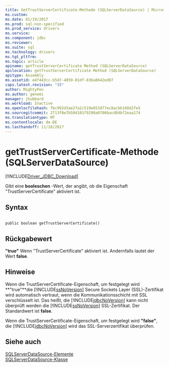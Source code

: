 ```yaml
---
title: GetTrustServerCertificate-Methode (SQLServerDataSource) | Microsoft Docs
ms.custom: 
ms.date: 01/19/2017
ms.prod: sql-non-specified
ms.prod_service: drivers
ms.service: 
ms.component: jdbc
ms.reviewer: 
ms.suite: sql
ms.technology: drivers
ms.tgt_pltfrm: 
ms.topic: article
apiname: getTrustServerCertificate Method (SQLServerDataSource)
apilocation: getTrustServerCertificate Method (SQLServerDataSource)
apitype: Assembly
ms.assetid: e4f443cc-b5d7-4859-81df-836a8642ed07
caps.latest.revision: "15"
author: MightyPen
ms.author: genemi
manager: jhubbard
ms.workload: Inactive
ms.openlocfilehash: fbc992d3ae27a2c519e653d77ec8acbb160d2fe5
ms.sourcegitcommit: 2713f8e7b504101f9298a0706bacd84bf2eaa174
ms.translationtype: MT
ms.contentlocale: de-DE
ms.lasthandoff: 11/18/2017
---
```

# <a name="gettrustservercertificate-method-sqlserverdatasource"></a>getTrustServerCertificate-Methode (SQLServerDataSource)
[!INCLUDE[Driver_JDBC_Download](../../../includes/driver_jdbc_download.md)]

  Gibt eine **booleschen** -Wert, der angibt, ob die Eigenschaft "TrustServerCertificate" aktiviert ist.  
  
## <a name="syntax"></a>Syntax  
  
```  
  
public boolean getTrustServerCertificate()  
```  
  
## <a name="return-value"></a>Rückgabewert  
 **"true"** Wenn "TrustServerCertificate" aktiviert ist. Andernfalls lautet der Wert **false**.  
  
## <a name="remarks"></a>Hinweise  
 Wenn die TrustServerCertificate-Eigenschaft, um festgelegt wird **"true"**die [!INCLUDE[ssNoVersion](../../../includes/ssnoversion_md.md)] Secure Sockets Layer (SSL)-Zertifikat wird automatisch vertraut, wenn die Kommunikationsschicht mit SSL verschlüsselt ist. Das heißt, die [!INCLUDE[jdbcNoVersion](../../../includes/jdbcnoversion_md.md)] kann nicht überprüft werden die [!INCLUDE[ssNoVersion](../../../includes/ssnoversion_md.md)] SSL-Zertifikat. Der Standardwert ist **false**.  
  
 Wenn die TrustServerCertificate-Eigenschaft, um festgelegt wird **"false"**, die [!INCLUDE[jdbcNoVersion](../../../includes/jdbcnoversion_md.md)] wird das SSL-Serverzertifikat überprüfen.  
  
## <a name="see-also"></a>Siehe auch  
 [SQLServerDataSource-Elemente](../../../connect/jdbc/reference/sqlserverdatasource-members.md)   
 [SQLServerDataSource-Klasse](../../../connect/jdbc/reference/sqlserverdatasource-class.md)  
  
  

